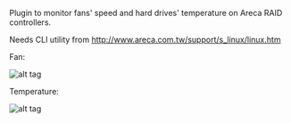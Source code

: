 Plugin to monitor fans' speed and hard drives' temperature on Areca RAID controllers.

Needs CLI utility from http://www.areca.com.tw/support/s_linux/linux.htm


Fan:

![alt tag](http://www.vp44.net/storage/images/github/munin/areca_fan-week.png)


Temperature:

![alt tag](http://www.vp44.net/storage/images/github/munin/areca_temp-week.png)
